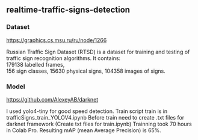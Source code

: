 ## realtime-traffic-signs-detection

### Dataset
https://graphics.cs.msu.ru/ru/node/1266

Russian Traffic Sign Dataset (RTSD) is a dataset for training and testing of traffic sign recognition algorithms. It contains:\
179138 labelled frames,\
156 sign classes,
15630 physical signs,
104358 images of signs.

### Model
https://github.com/AlexeyAB/darknet

I used yolo4-tiny for good speed detection.
Train script train is in trafficSigns_train_YOLOV4.ipynb
Before train need to create .txt files for darknet framework (Create txt files for train.ipynb)
Trainning took 70 hours in Colab Pro.
Resulting mAP (mean Average Precision) is 65%.




